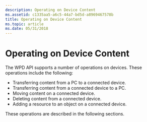 ```yaml
---
description: Operating on Device Content
ms.assetid: c1335aa5-a6c5-44a7-bd5d-a8969467578b
title: Operating on Device Content
ms.topic: article
ms.date: 05/31/2018
---
```


# Operating on Device Content

The WPD API supports a number of operations on devices. These operations include the following:

-   Transferring content from a PC to a connected device.
-   Transferring content from a connected device to a PC.
-   Moving content on a connected device.
-   Deleting content from a connected device.
-   Adding a resource to an object on a connected device.

These operations are described in the following sections.

 

 



